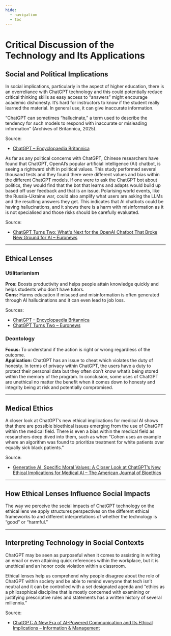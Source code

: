 ```yaml
---
hide:
  - navigation
  - toc
---
```


# Critical Discussion of the Technology and Its Applications

## Social and Political Implications

In social implications, particularly in the aspect of higher education, there is an overreliance with ChatGPT technology and this could potentially reduce critical thinking skills as easy access to “answers” might encourage academic dishonesty. It’s hard for instructors to know if the student really learned the material. In general use, it can give inaccurate information.

“ChatGPT can sometimes “hallucinate,” a term used to describe the tendency for such models to respond with inaccurate or misleading information” (Archives of Britannica, 2025).

Source:  

- [ChatGPT – Encyclopaedia Britannica](https://www.britannica.com/technology/ChatGPT)

As far as any political concerns with ChatGPT, Chinese researchers have found that ChatGPT, OpenAI’s popular artificial intelligence (AI) chatbot, is seeing a rightward shift in political values. This study performed several thousand tests and they found there were different values and bias within the different ChatGPT models. If one were to ask the ChatGPT bot about politics, they would find that the bot that learns and adapts would build up based off user feedback and that is an issue. Polarising world events, like the Russia-Ukraine war, could also amplify what users are asking the LLMs and the resulting answers they get. This indicates that AI chatbots could be having hallucinations, and it shows there is a harm with misinformation as it is not specialised and those risks should be carefully evaluated.

Source:  

- [ChatGPT Turns Two: What's Next for the OpenAI Chatbot That Broke New Ground for AI – Euronews](https://www.euronews.com/next/2024/11/30/chatgpt-turns-two-whats-next-for-the-openai-chatbot-that-broke-new-ground-for-ai)

---

## Ethical Lenses

### Utilitarianism

**Pros:** Boosts productivity and helps people attain knowledge quickly and helps students who don’t have tutors.  
**Cons:** Harms education if misused and misinformation is often generated through AI hallucinations and it can even lead to job loss.

Sources:  

- [ChatGPT – Encyclopaedia Britannica](https://www.britannica.com/technology/ChatGPT)  
- [ChatGPT Turns Two – Euronews](https://www.euronews.com/next/2024/11/30/chatgpt-turns-two-whats-next-for-the-openai-chatbot-that-broke-new-ground-for-ai)

### Deontology

**Focus:** To understand if the action is right or wrong regardless of the outcome.  
**Application:** ChatGPT has an issue to cheat which violates the duty of honesty. In terms of privacy within ChatGPT, the users have a duty to protect their personal data but they often don’t know what’s being stored within the memory of the program. In conclusion, some uses of ChatGPT are unethical no matter the benefit when it comes down to honesty and integrity being at risk and potentially compromised.

---

## Medical Ethics

A closer look at ChatGPT’s new ethical implications for medical AI shows that there are possible bioethical issues emerging from the use of ChatGPT within the medical field. There is even a bias within the medical field as researchers deep dived into them, such as when “Cohen uses an example where an algorithm was found to prioritize treatment for white patients over equally sick black patients.”

Source:  

- [Generative AI, Specific Moral Values: A Closer Look at ChatGPT’s New Ethical Implications for Medical AI – The American Journal of Bioethics](https://doi.org/10.1080/15265161.2023.2250311)

---

## How Ethical Lenses Influence Social Impacts

The way we perceive the social impacts of ChatGPT technology on the ethical lens we apply structures perspectives on the different ethical frameworks to and different interpretations of whether the technology is “good” or “harmful.”

---

## Interpreting Technology in Social Contexts

ChatGPT may be seen as purposeful when it comes to assisting in writing an email or even attaining quick references within the workplace, but it is unethical and an honor code violation within a classroom.

Ethical lenses help us comprehend why people disagree about the role of ChatGPT within society and be able to remind everyone that tech isn’t neutral and it can be controlled with a set designated agenda and “ethics as a philosophical discipline that is mostly concerned with examining or justifying prescriptive rules and statements has a written history of several millennia.”

Source:  

- [ChatGPT: A New Era of AI-Powered Communication and Its Ethical Implications – Information & Management](https://doi.org/10.1016/j.im.2023.103812)
